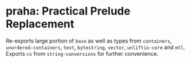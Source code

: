 # praha: Practical Prelude Replacement

Re-exports large portion of `base` as well as types from `containers`, `unordered-containers`, `text`, `bytestring`, `vector`, `unliftio-core` and `mtl`. Exports `cs` from `string-conversions` for further convenience.
